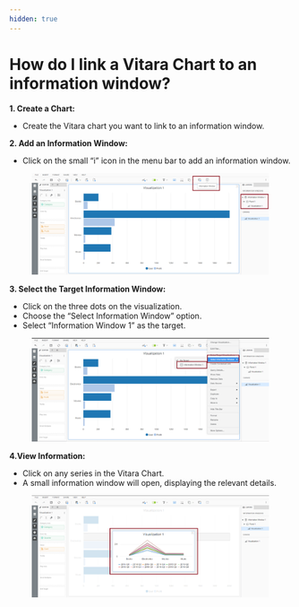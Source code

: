 ```yaml
---
hidden: true
---
```


# How do I link a Vitara Chart to an information window?

**1. Create a Chart:**

* Create the Vitara chart you want to link to an information window.

**2. Add an Information Window:**

* Click on the small “i” icon in the menu bar to add an information window.

<figure><img src="../.gitbook/assets/image (2) (1) (1).png" alt=""><figcaption></figcaption></figure>

**3. Select the Target Information Window:**

* Click on the three dots on the visualization.
* Choose the “Select Information Window” option.
* Select “Information Window 1” as the target.

<figure><img src="../.gitbook/assets/image (3) (1).png" alt=""><figcaption></figcaption></figure>

**4.View Information:**

* Click on any series in the Vitara Chart.
* A small information window will open, displaying the relevant details.

<figure><img src="../.gitbook/assets/image (4) (1).png" alt=""><figcaption></figcaption></figure>
